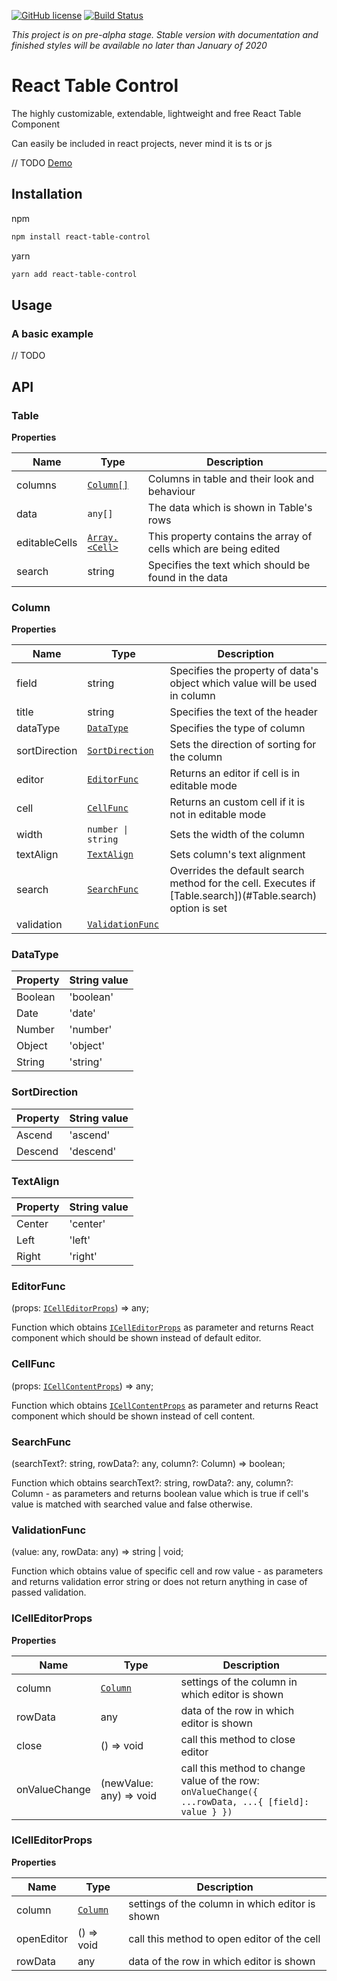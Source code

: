 [![GitHub license](https://img.shields.io/badge/license-MIT-blue.svg)](https://github.com/komarovalexander/react-table-control/blob/master/LICENSE)
[![Build Status](https://travis-ci.com/komarovalexander/react-table-control.svg?token=9QUEx9r7MWqF44f9VDer&branch=dev)](https://travis-ci.com/komarovalexander/react-table-control)

*This project is on pre-alpha stage. Stable version with documentation and finished styles will be available no later than January of 2020*

# React Table Control
The highly customizable, extendable, lightweight and free React Table Component

Can easily be included in react projects, never mind it is ts or js

// TODO
[Demo]()

## Installation
npm
```sh
npm install react-table-control
```
yarn
```sh
yarn add react-table-control
```

## Usage
### A basic example

// TODO

## API
<a name="Table"></a>
### Table
**Properties**

| Name | Type | Description |
| --- | --- | --- |
| columns | [<code>Column\[\]</code>](#Column) | Columns in table and their look and behaviour |
| data | <code>any\[\]</code> | The data which is shown in Table's rows |
| editableCells | [<code>Array.&lt;Cell&gt;</code>](#Cell) | This property contains the array of cells which are being edited |
| search <a name="Table.search"></a> | string | Specifies the text which should be found in the data |


<a name="Column"></a>
### Column
**Properties**

| Name | Type | Description |
| --- | --- | --- |
| field | string | Specifies the property of data's object which value will be used in column |
| title | string | Specifies the text of the header |
| dataType | [<code>DataType</code>](#DataType) | Specifies the type of column |
| sortDirection | [<code>SortDirection</code>](#SortDirection) | Sets the direction of sorting for the column |
| editor | [<code>EditorFunc</code>](#EditorFunc) | Returns an editor if cell is in editable mode |
| cell | [<code>CellFunc</code>](#CellFunc) | Returns an custom cell if it is not in editable mode |
| width | <code>number \| string</code> | Sets the width of the column |
| textAlign | [<code>TextAlign</code>](#TextAlign) | Sets column's text alignment |
| search | [<code>SearchFunc</code>](#SearchFunc) | Overrides the default search method for the cell. Executes if [Table.search])(#Table.search) option is set |
| validation | [<code>ValidationFunc</code>](#ValidationFunc) |  |



<a name="DataType"></a>
### DataType

| Property | String value |
| --- | --- |
| Boolean | 'boolean' |
| Date | 'date' |
| Number | 'number' |
| Object | 'object' |
| String | 'string' |


<a name="SortDirection"></a>
### SortDirection

| Property | String value |
| --- | --- |
| Ascend | 'ascend' |
| Descend | 'descend' |


<a name="TextAlign"></a>
### TextAlign

| Property | String value |
| --- | --- |
| Center | 'center' |
| Left | 'left' |
| Right | 'right' |


<a name="EditorFunc"></a>
### EditorFunc

(props: [<code>ICellEditorProps</code>](#ICellEditorProps)) => any;

Function which obtains [<code>ICellEditorProps</code>](#ICellEditorProps) as parameter and returns React component which should be shown instead of default editor.


<a name="CellFunc"></a>
### CellFunc

(props: [<code>ICellContentProps</code>](#ICellContentProps)) => any;

Function which obtains [<code>ICellContentProps</code>](#ICellContentProps) as parameter and returns React component which should be shown instead of cell content.


<a name="SearchFunc"></a>
### SearchFunc

(searchText?: string, rowData?: any, column?: Column) => boolean;

Function which obtains searchText?: string, rowData?: any, column?: Column - as parameters and returns boolean value which is true if cell's value is matched with searched value and false otherwise.


<a name="ValidationFunc"></a>
### ValidationFunc

(value: any, rowData: any) => string | void;

Function which obtains value of specific cell and row value - as parameters and returns validation error string or does not return anything in case of passed validation.


<a name="ICellEditorProps"></a>
### ICellEditorProps
**Properties**

| Name | Type | Description |
| --- | --- | --- |
| column | [<code>Column</code>](#Column) | settings of the column in which editor is shown |
| rowData | any | data of the row in which editor is shown |
| close | () => void | call this method to close editor |
| onValueChange | (newValue: any) => void | call this method to change value of the row: <code>onValueChange({ ...rowData, ...{ [field]: value } })</code> |


<a name="ICellContentProps"></a>
### ICellEditorProps
**Properties**

| Name | Type | Description |
| --- | --- | --- |
| column | [<code>Column</code>](#Column) | settings of the column in which editor is shown |
| openEditor | () => void | call this method to open editor of the cell |
| rowData | any | data of the row in which editor is shown |